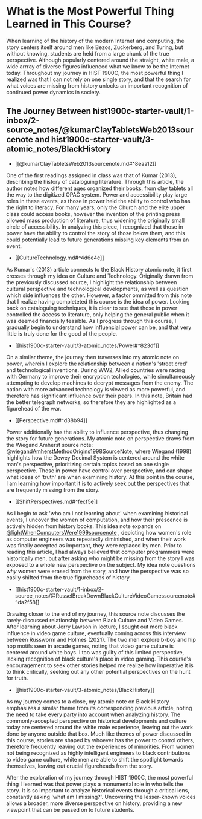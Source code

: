 
# What is the Most Powerful Thing Learned in This Course?


When learning of the history of the modern Internet and computing, the story centers itself around men like Bezos, Zuckerberg, and Turing, but without knowing, students are held from a large chunk of the true perspective. Although popularly centered around the straight, white male, a wide arrray of diverse figures influenced what we know to be the Internet today. Throughout my journey in HIST 1900C, the most powerful thing I realized was that I can not rely on one single story, and that the search for what voices are missing from history unlocks an important recognition of continued power dynamics in society. 

## The Journey Between hist1900c-starter-vault/1-inbox/2-source_notes/@kumarClayTabletsWeb2013sourcenote and hist1900c-starter-vault/3-atomic_notes/BlackHistory

- [[@kumarClayTabletsWeb2013sourcenote.md#^8eaa12]]

One of the first readings assigned in class was that of Kumar (2013), describing the history of cataloguing literature. Through this article, the author notes how different ages organized their books, from clay tablets all the way to the digitized OPAC system. Power and accessibility play large roles in these events, as those in power held the ability to control who has the right to literacy. For many years, only the Church and the elite upper class could access books, however the invention of the printing press allowed mass production of literature, thus widening the originally small circle of accessibility. In analyzing this piece, I recognized that those in power have the ability to control the story of those below them, and this could potentially lead to future generations missing key elements from an event.

- [[CultureTechnology.md#^4d6e4c]]

As Kumar's (2013) article connects to the Black History atomic note, it first crosses through my idea on Culture and Technology. Originally drawn from the previously discussed source, I highlight the relationship between cultural perspective and technological developments, as well as question which side influences the other. However, a factor ommitted from this note that I realize having completeted this course is the idea of power. Looking back on cataloguing techniques, it is clear to see that those in power controlled the access to literature, only helping the general public when it was deemed financially feasible. As I progress through this course, I gradually begin to understand how influencial power can be, and that very little is truly done for the good of the people. 

- [[hist1900c-starter-vault/3-atomic_notes/Power#^823df]]

On a similar theme, the journey then traverses into my atomic note on power, wherein I explore the relationship between a nation's 'street cred' and technological inventions. During WW2, Allied countries were racing with Germany to improve their encryption techologies, while simultaneously attempting to develop machines to decrypt messages from the enemy. The nation with more advanced technology is viewed as more powerful, and therefore has significant influence over their peers. In this note, Britain had the better telegraph networks, so therefore they are highlighted as a figurehead of the war. 

- [[Perspective.md#^d38b94]]

Power additionally has the ability to influence perspective, thus changing the story for future generations. My atomic note on perspective draws from the Wiegand Amherst source note:  [@wiegandAmherstMethodOrigins1998SourceNote](@wiegandAmherstMethodOrigins1998SourceNote.md), where Wiegand (1998) highlights how the Dewey Decimal System is centered around the white man's perspective, prioritizing certain topics based on one single perspective. Those in power have control over perspective, and can shape what ideas of 'truth' are when examining history. At this point in the course, I am learning how important it is to actively seek out the perspectives that are frequently missing from the story.

- [[ShiftPerspectives.md#^fecf5e]]

As I begin to ask 'who am I not learning about' when examining historical events, I uncover the women of computation, and how their prescence is actively hidden from history books. This idea note expands on [@lightWhenComputersWere1999sourcenote](@lightWhenComputersWere1999sourcenote.md) , depicting how women's role as computer engineers was repeatedly diminished, and when their work was finally accepted as important, they were replaced by men. Prior to reading this article, I had always believed that computer programmers were historically men, but after asking who might be missing from the story I was exposed to a whole new perspective on the subject. My idea note questions *why* women were erased from the story, and how the perspective was so easily shifted from the true figureheads of history.

- [[hist1900c-starter-vault/1-inbox/2-source_notes/@RusselBreakDownBlackCultureVideoGamessourcenote#^da2f58]]

Drawing closer to the end of my journey, this source note discusses the rarely-discussed relationship between Black Culture and Video Games. After learning about Jerry Lawson in lecture, I sought out more black influence in video game culture, eventually coming across this interview between Russworm and Holmes (2021). The two men explore b-boy and hip hop motifs seen in arcade games, noting that video game culture is centered around white boys. I too was guilty of this limited perspective,  lacking recognition of black culture's place in video gaming. This course's encouragement to seek other stories helped me realize how imperative it is to think critically, seeking out any other potential perspectives on the hunt for truth.

- [[hist1900c-starter-vault/3-atomic_notes/BlackHistory]]

As my journey comes to a close, my atomic note on Black History emphasizes a similar theme from its corresponding previous article, noting the need to take every party into account when analyzing history. The commonly-accepted perspective on historical developments and culture today are centered around the white male experience, leaving out the work done by anyone outside that box. Much like themes of power discussed in this course, stories are shaped by whoever has the power to control others, therefore frequently leaving out the experiences of minorities. From women not being recognized as highly intelligent engineers to black contributions to video game culture, white men are able to shift the spotlight towards themselves, leaving out crucial figureheads from the story. 

After the exploration of my journey through HIST 1900C, the most powerful thing I learned was that power plays a monumental role in who tells the story. It is so important to analyze historical events through a critical lens, constantly asking 'what am I missing?'. Uncovering the lesser-known voices allows a broader, more diverse perspective on history, providing a new viewpoint that can be passed on to future students. 

